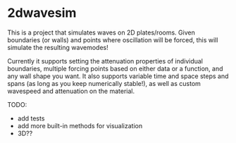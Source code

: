 # 2dwavesim
 
This is a project that simulates waves on 2D plates/rooms. Given boundaries (or walls) and points where oscillation will be forced, this will simulate the resulting wavemodes! 

Currently it supports setting the attenuation properties of individual boundaries, multiple forcing points based on either data or a function, and any wall shape you want. It also supports variable time and space steps and spans (as long as you keep numerically stable!), as well as custom wavespeed and attenuation on the material.

TODO:
- add tests
- add more built-in methods for visualization
- 3D??
